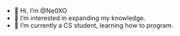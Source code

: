 - 👋 Hi, I’m @Ne0XO
- 👀 I’m interested in expanding my knowledge.
- 🌱 I’m currently a CS student, learning how to program.

<!---
Ne0XO/Ne0XO is a ✨ special ✨ repository because its `README.md` (this file) appears on your GitHub profile.
You can click the Preview link to take a look at your changes.
--->
